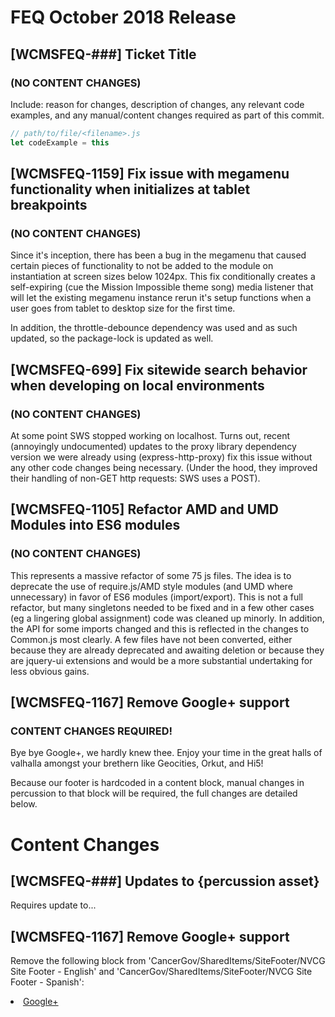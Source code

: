 # FEQ October 2018 Release

## [WCMSFEQ-###] Ticket Title
### (NO CONTENT CHANGES)

Include: reason for changes, description of changes, any relevant code examples, and  any manual/content changes required as part of this commit.

```javascript
// path/to/file/<filename>.js
let codeExample = this
```

## [WCMSFEQ-1159] Fix issue with megamenu functionality when initializes at tablet breakpoints
### (NO CONTENT CHANGES)

Since it's inception, there has been a bug in the megamenu that caused certain pieces of functionality to not be added to the module on instantiation at screen sizes below 1024px. This fix conditionally creates a self-expiring (cue the Mission Impossible theme song) media listener that will let the existing megamenu instance rerun it's setup functions when a user goes from tablet to desktop size for the first time. 

In addition, the throttle-debounce dependency was used and as such updated, so the package-lock is updated as well.

## [WCMSFEQ-699] Fix sitewide search behavior when developing on local environments
### (NO CONTENT CHANGES)

At some point SWS stopped working on localhost. Turns out, recent (annoyingly undocumented) updates to the proxy library dependency version we were already using (express-http-proxy) fix this issue without any other code changes being necessary. (Under the hood, they improved their handling of non-GET http requests: SWS uses a POST). 

## [WCMSFEQ-1105] Refactor AMD and UMD Modules into ES6 modules
### (NO CONTENT CHANGES)

This represents a massive refactor of some 75 js files. The idea is to deprecate the use of require.js/AMD style modules (and UMD where unnecessary) in favor of ES6 modules (import/export). This is not a full refactor, but many singletons needed to be fixed and in a few other cases (eg a lingering global assignment) code was cleaned up minorly. In addition, the API for some imports changed and this is reflected in the changes to Common.js most clearly. A few files have not been converted, either because they are already deprecated and awaiting deletion or because they are jquery-ui extensions and would be a more substantial undertaking for less obvious gains. 

## [WCMSFEQ-1167] Remove Google+ support
### CONTENT CHANGES REQUIRED!

Bye bye Google+, we hardly knew thee. Enjoy your time in the great halls of valhalla amongst your brethern like Geocities, Orkut, and Hi5!

Because our footer is hardcoded in a content block, manual changes in percussion to that block will be required, the full changes are detailed below.

# Content Changes

## [WCMSFEQ-###] Updates to {percussion asset}

Requires update to...

## [WCMSFEQ-1167] Remove Google+ support

Remove the following block from 'CancerGov/SharedItems/SiteFooter/NVCG Site Footer - English' and 'CancerGov/SharedItems/SiteFooter/NVCG Site Footer - Spanish':

<li><a class="googleplus icon" onclick="NCIAnalytics.FooterLink(this, 'Google+');" href="/social-media#google+"> <span class="hidden">Google+</span> </a></li>

